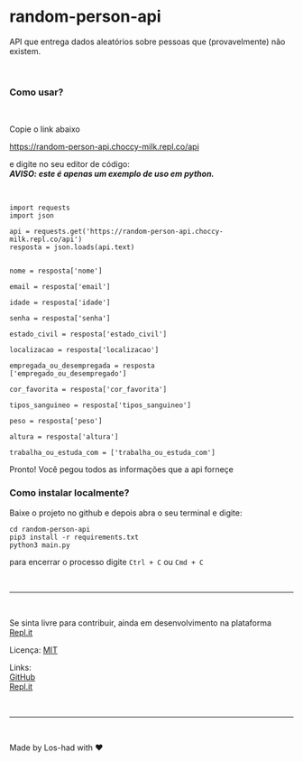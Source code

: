 # random-person-api

<main>
  <p>API que entrega dados aleatórios sobre pessoas que (provavelmente) não existem.</p>
  <article>
    <br>
    <h3>Como usar?</h3>
    <br>
    <p>Copie o link abaixo</p>
    <a href="https://random-person-api.choccy-milk.repl.co/api" class="api_link">https://random-person-api.choccy-milk.repl.co/api</a>
    <p>e digite no seu editor de código: <br><i><strong>AVISO: este é apenas um exemplo de uso em python.</strong></i></p><br>

```
import requests 
import json 

api = requests.get('https://random-person-api.choccy-milk.repl.co/api')
resposta = json.loads(api.text)


nome = resposta['nome']

email = resposta['email']

idade = resposta['idade']

senha = resposta['senha']

estado_civil = resposta['estado_civil']

localizacao = resposta['localizacao']

empregada_ou_desempregada = resposta
['empregado_ou_desempregado']

cor_favorita = resposta['cor_favorita']

tipos_sanguineo = resposta['tipos_sanguineo']

peso = resposta['peso']

altura = resposta['altura']

trabalha_ou_estuda_com = ['trabalha_ou_estuda_com']
   ```
   <p>Pronto! Você pegou todos as informações que a api forneçe</p>
   <h3>Como instalar localmente?</h3>
   Baixe o projeto no github e depois abra o seu terminal e digite:

   ```
   cd random-person-api
   pip3 install -r requirements.txt
   python3 main.py
   ```
  para encerrar o processo digite ``Ctrl + C`` ou ``Cmd + C``
  </article>
  <br>
  <hr>
  <br>
  <footer>
    <p>Se sinta livre para contribuir, ainda em desenvolvimento na plataforma <a href="https://replit.com">Repl.it</a></p>
    <p>Licença: <a href="LICENSE">MIT</a></p>
    <p>Links: <br><a href="htts://github.com/Los-had/random-person-api">GitHub</a> <br><a href="https://replit.com/@choccy-milk/random-person-api?v=1">Repl.it</a></p>
    <br><hr><br>
    <p>Made by Los-had with ❤</p>
  </footer>
</main>